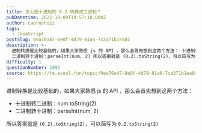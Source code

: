 ```yaml
---
title: 怎么把十进制的 0.2 转换成二进制？
pubDatetime: 2022-10-09T19:57:18.000Z
author: caorushizi
tags:
  - JavaScript
postSlug: 0ea76a47-8e0f-4d79-81a6-7ca371b1ea8c
description: >-
  进制转换是比较基础的，如果大家熟悉 js 的 API ，那么会首先想到这两个方法： 十进制转二进制：num.toString(2)
  二进制转十进制：parseInt(num, 2) 所以答案就是 (0.2).toString(2)，可以简写为 0.2.toString(2)
difficulty: 1
questionNumber: 1897
source: https://fe.ecool.fun/topic/0ea76a47-8e0f-4d79-81a6-7ca371b1ea8c
---
```


进制转换是比较基础的，如果大家熟悉 js 的 API ，那么会首先想到这两个方法：

- 十进制转二进制：num.toString(2)
- 二进制转十进制：parseInt(num, 2)

所以答案就是 `(0.2).toString(2)`，可以简写为 `0.2.toString(2)`
